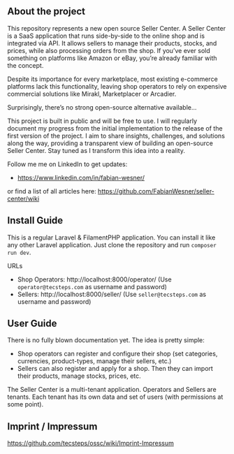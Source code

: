 ## About the project

This repository represents a new open source Seller Center. A Seller Center is a SaaS application that runs side-by-side to the online shop and is integrated via API. It allows sellers to manage their products, stocks, and prices, while also processing orders from the shop. If you’ve ever sold something on platforms like Amazon or eBay, you’re already familiar with the concept.

Despite its importance for every marketplace, most existing e-commerce platforms lack this functionality, leaving shop operators to rely on expensive commercial solutions like Mirakl, Marketplacer or Arcadier.

Surprisingly, there’s no strong open-source alternative available...

This project is built in public and will be free to use. I will regularly document my progress from the initial implementation to the release of the first version of the project. I aim to share insights, challenges, and solutions along the way, providing a transparent view of building an open-source Seller Center. Stay tuned as I transform this idea into a reality.

Follow me me on LinkedIn to get updates: 
- https://www.linkedin.com/in/fabian-wesner/

or find a list of all articles here: https://github.com/FabianWesner/seller-center/wiki

## Install Guide

This is a regular Laravel & FilamentPHP application. You can install it like any other Laravel application. Just clone the repository and run `composer run dev`.

URLs
* Shop Operators: http://localhost:8000/operator/ (Use `operator@tecsteps.com` as username and password)
* Sellers: http://localhost:8000/seller/ (Use `seller@tecsteps.com` as username and password)

## User Guide

There is no fully blown documentation yet. The idea is pretty simple:

* Shop operators can register and configure their shop (set categories, currencies, product-types, manage their sellers, etc.)
* Sellers can also register and apply for a shop. Then they can import their products, manage stocks, prices, etc.

The Seller Center is a multi-tenant application. Operators and Sellers are tenants. Each tenant has its own data and set of users (with permissions at some point).

## Imprint / Impressum

https://github.com/tecsteps/ossc/wiki/Imprint-Impressum